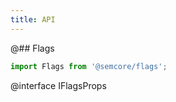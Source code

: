 ```yaml
---
title: API
---
```


@## Flags

```js
import Flags from '@semcore/flags';
```

@interface IFlagsProps
